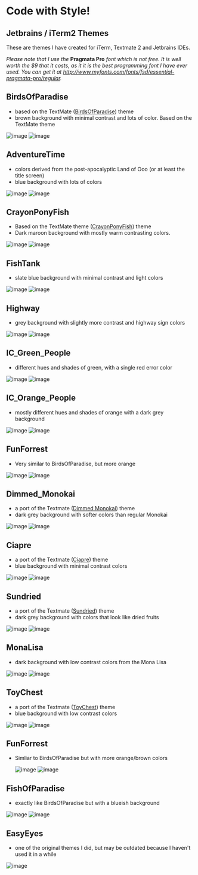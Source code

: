 Code with Style!
=====

Jetbrains / iTerm2 Themes    
-----

These are themes I have created for iTerm, Textmate 2 and Jetbrains IDEs. 

*Please note that I use the* **Pragmata Pro** *font which is not free. It is well worth the $9 that it costs, as it it is the best programming font I have ever used. You can get it at http://www.myfonts.com/fonts/fsd/essential-pragmata-pro/regular.*

BirdsOfParadise
-----
  - based on the TextMate ([BirdsOfParadise](http://tmtheme-editor.herokuapp.com/#/Birds%20of%20Paradise)) theme
  - brown background with minimal contrast and lots of color. Based on the TextMate theme
  
  ![image](https://raw.github.com/zdj/themes/master/screenshots/BirdsOfParadise.png)
  ![image](https://raw.github.com/zdj/themes/master/screenshots/BirdsOfParadise_iterm.png)
  
AdventureTime
-----
  - colors derived from the post-apocalyptic Land of Ooo (or at least the title screen)
  - blue background with lots of colors
  
  ![image](https://raw.github.com/zdj/themes/master/screenshots/AdventureTime.png)
  ![image](https://raw.github.com/zdj/themes/master/screenshots/AdventureTime_iterm.png)

CrayonPonyFish
-----
  - Based on the TextMate theme ([CrayonPonyFish](http://tmtheme-editor.herokuapp.com/#/Crayon%20Pony%20Fish)) theme
  - Dark maroon background with mostly warm contrasting colors.
  
  ![image](https://raw.github.com/zdj/themes/master/screenshots/CrayonPonyFish.png)
  ![image](https://raw.github.com/zdj/themes/master/screenshots/CrayonPonyFish_iterm.png)

FishTank
-----
  - slate blue background with minimal contrast and light colors
  
  ![image](https://raw.github.com/zdj/themes/master/screenshots/FishTank.png)
  ![image](https://raw.github.com/zdj/themes/master/screenshots/FishTank_iterm.png)

Highway
-----
  - grey background with slightly more contrast and highway sign colors
  
  ![image](https://raw.github.com/zdj/themes/master/screenshots/Highway.png)
  ![image](https://raw.github.com/zdj/themes/master/screenshots/Highway_iterm.png)

IC_Green_People
-----
  - different hues and shades of green, with a single red error color
  
  ![image](https://raw.github.com/zdj/themes/master/screenshots/IC_Green_People.png)
  ![image](https://raw.github.com/zdj/themes/master/screenshots/IC_Green_People_iterm.png)
  
IC_Orange_People
-----
  - mostly different hues and shades of orange with a dark grey background
  
  ![image](https://raw.github.com/zdj/themes/master/screenshots/IC_Orange_PPL.png)
  ![image](https://raw.github.com/zdj/themes/master/screenshots/IC_Orange_PPL_iterm.png)

FunForrest
-----
  - Very similar to BirdsOfParadise, but more orange
  
  ![image](https://raw.github.com/zdj/themes/master/screenshots/FunForrest.png)
  ![image](https://raw.github.com/zdj/themes/master/screenshots/FunForrest_iterm.png)

Dimmed_Monokai
-----
  - a port of the Textmate ([Dimmed Monokai](http://tmtheme-editor.herokuapp.com/#/Dimmed-Monokai)) theme
  - dark grey background with softer colors than regular Monokai
  
  ![image](https://raw.github.com/zdj/themes/master/screenshots/DimmedMonokai.png)
  ![image](https://raw.github.com/zdj/themes/master/screenshots/DimmedMonokai_iterm.png)

Ciapre
-----
  - a port of the Textmate ([Ciapre](http://tmtheme-editor.herokuapp.com/#/Ciapre)) theme
  - blue background with minimal contrast colors
  
  ![image](https://raw.github.com/zdj/themes/master/screenshots/Ciapre.png)
  ![image](https://raw.github.com/zdj/themes/master/screenshots/Ciapre_iterm.png)

Sundried
-----
  - a port of the Textmate ([Sundried](http://tmtheme-editor.herokuapp.com/#/Sundried)) theme
  - dark grey background with colors that look like dried fruits
  
  ![image](https://raw.github.com/zdj/themes/master/screenshots/Sundried.png)
  ![image](https://raw.github.com/zdj/themes/master/screenshots/Sundried_iterm.png)

MonaLisa
-----
  - dark background with low contrast colors from the Mona Lisa
  
  ![image](https://raw.github.com/zdj/themes/master/screenshots/MonaLisa.png)
  ![image](https://raw.github.com/zdj/themes/master/screenshots/MonaLisa_iterm.png)
  
ToyChest
-----
  - a port of the Textmate ([ToyChest](http://tmtheme-editor.herokuapp.com/#/ToyChest)) theme
  - blue background with low contrast colors
  
  ![image](https://raw.github.com/zdj/themes/master/screenshots/ToyChest.png)
  ![image](https://raw.github.com/zdj/themes/master/screenshots/ToyChest_iterm.png)
  
FunForrest
-----
  - Simliar to BirdsOfParadise but with more orange/brown colors
  
    ![image](https://raw.github.com/zdj/themes/master/screenshots/FunForrest.png)
    ![image](https://raw.github.com/zdj/themes/master/screenshots/FunForrest_iterm.png)

FishOfParadise
-----
  - exactly like BirdsOfParadise but with a blueish background
  
  ![image](https://raw.github.com/zdj/themes/master/screenshots/FishOfParadise.png)
  ![image](https://raw.github.com/zdj/themes/master/screenshots/FishOfParadise_iterm.png)

EasyEyes
-----
  - one of the original themes I did, but may be outdated because I haven't used it in a while
  
  ![image](https://raw.github.com/zdj/themes/master/screenshots/EasyEyes.png)
